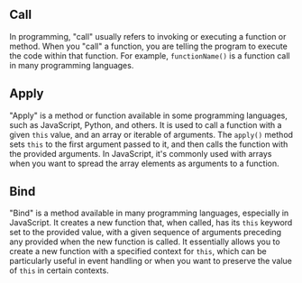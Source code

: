 ## Call

In programming, "call" usually refers to invoking or executing a function or method. When you "call" a function, you are telling the program to execute the code within that function. For example, `functionName()` is a function call in many programming languages.

## Apply

"Apply" is a method or function available in some programming languages, such as JavaScript, Python, and others. It is used to call a function with a given `this` value, and an array or iterable of arguments. The `apply()` method sets `this` to the first argument passed to it, and then calls the function with the provided arguments. In JavaScript, it's commonly used with arrays when you want to spread the array elements as arguments to a function.

## Bind

"Bind" is a method available in many programming languages, especially in JavaScript. It creates a new function that, when called, has its `this` keyword set to the provided value, with a given sequence of arguments preceding any provided when the new function is called. It essentially allows you to create a new function with a specified context for `this`, which can be particularly useful in event handling or when you want to preserve the value of `this` in certain contexts.
